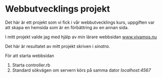 # Webbutvecklings projekt

Det här är ett projekt som vi fick i vår webbutvecklings kurs, uppgiften var att skapa en hemsida som är en förbättring av en annan sida.

I mitt projekt valde jag med hjälp av min lärare webbsidan www.vivamos.nu

Det här är resultatet av mitt projekt skriven i *sinatra*.

För att starta webbsidan

1. Starta controller.rb
2. Standard sökvägen om servern körs på samma dator *localhost:4567*